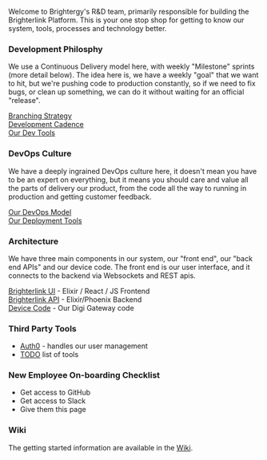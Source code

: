 Welcome to Brightergy's R&D team, primarily responsible for building the Brighterlink Platform.  This is your one stop shop for getting to know our system, tools, processes and technology better.

### Development Philosphy

We use a Continuous Delivery model here, with weekly "Milestone" sprints (more detail below).  The idea here is, we have a weekly "goal" that we want to hit, but we're pushing code to production constantly, so if we need to fix bugs, or clean up something, we can do it without waiting for an official "release".

[Branching Strategy](branching.md)    
[Development Cadence](dev_cadence.md)    
[Our Dev Tools](our_tools.md)

### DevOps Culture

We have a deeply ingrained DevOps culture here, it doesn't mean you have to be an expert on everything, but it means you should care and value all the parts of delivery our product, from the code all the way to running in production and getting customer feedback.

[Our DevOps Model](devops.md)    
[Our Deployment Tools](our_tools.md)

### Architecture

We have three main components in our system, our "front end",  our "back end APIs" and our device code.  The front end is our user interface, and it connects to the backend via Websockets and REST apis.

[Brighterlink UI](https://github.com/Brightergy/control-ui) - Elixir / React / JS Frontend    
[Brighterlink API](https://github.com/Brightergy/brighterlink_io) - Elixir/Phoenix Backend    
[Device Code](https://github.com/Brightergy/HW_EMS_Lite) - Our Digi Gateway code

### Third Party Tools

* [Auth0](https://manage.auth0.com/#/) - handles our user management    
* [TODO](todo.md) list of tools

### New Employee On-boarding Checklist

* Get access to GitHub    
* Get access to Slack     
* Give them this page     

### Wiki

The getting started information are available in the [Wiki](https://github.com/Brightergy/getting_started/wiki).
